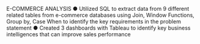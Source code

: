 E-COMMERCE ANALYSIS	
●	Utilized SQL to extract data from 9 different related tables from e-commerce databases using Join, Window Functions, Group by, Case When to identify the key requirements in the problem statement
●	Created 3 dashboards with Tableau to identify key business intelligences that can improve sales performance
